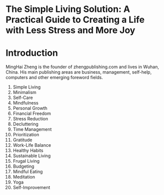 # The Simple Living Solution: A Practical Guide to Creating a Life with Less Stress and More Joy

# Introduction



MingHai Zheng is the founder of zhengpublishing.com and lives in Wuhan, China. His main publishing areas are business, management, self-help, computers and other emerging foreword fields.



1. Simple Living
2. Minimalism
3. Self-Care
4. Mindfulness
5. Personal Growth
6. Financial Freedom
7. Stress Reduction
8. Decluttering
9. Time Management
10. Prioritization
11. Gratitude
12. Work-Life Balance
13. Healthy Habits
14. Sustainable Living
15. Frugal Living
16. Budgeting
17. Mindful Eating
18. Meditation
19. Yoga
20. Self-Improvement

